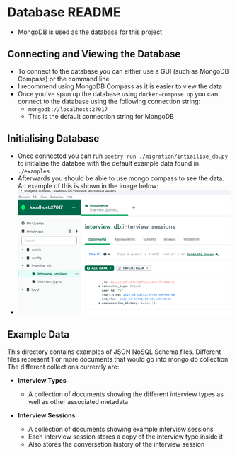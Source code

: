 # Database README

- MongoDB is used as the database for this project

## Connecting and Viewing the Database

- To connect to the database you can either use a GUI (such as MongoDB Compass) or the command line
- I recommend using MongoDB Compass as it is easier to view the data
- Once you've spun up the database using `docker-compose up` you can connect to the database using the following connection string:
  - `mongodb://localhost:27017`
  - This is the default connection string for MongoDB


## Initialising Database

- Once connected you can run `poetry run ./migration/intiailise_db.py` to initialise the databse with the default example data found in `./examples`
- Afterwards you should be able to use mongo compass to see the data. An example of this is shown in the image below:
- ![Mongo Compass Example](./images/db-initialised-example.png)


## Example Data

This directory contains examples of JSON NoSQL Schema files.
Different files represent 1 or more documents that would go into mongo db collection
The different collections currently are:

- **Interview Types**
  - A collection of documents showing the different interview types as well as other associated metadata


- **Interview Sessions**
  - A collection of documents showing example interview sessions
  - Each interview session stores a copy of the interview type inside it
  - Also stores the conversation history of the interview session
